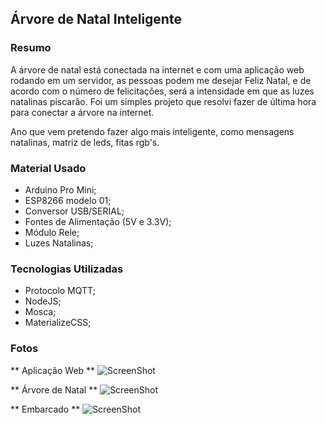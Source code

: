 ## Árvore de Natal Inteligente

### Resumo

A árvore de natal está conectada na internet e com uma aplicação web rodando em um servidor, as pessoas
podem me desejar Feliz Natal, e de acordo com o número de felicitações, será a intensidade em que as luzes natalinas piscarão. Foi um simples projeto que resolvi fazer de última hora para conectar a árvore na internet.

Ano que vem pretendo fazer algo mais inteligente, como mensagens natalinas, matriz de leds, fitas rgb's.

### Material Usado

* Arduino Pro Mini;
* ESP8266 modelo 01;
* Conversor USB/SERIAL;
* Fontes de Alimentação (5V e 3.3V);
* Módulo Rele;
* Luzes Natalinas;

### Tecnologias Utilizadas

* Protocolo MQTT;
* NodeJS;
* Mosca;
* MaterializeCSS;

### Fotos

** Aplicação Web **
![ScreenShot](https://raw.githubusercontent.com/douglaszuqueto/ARVORE_NATALINA_INTELIGENTE/master/IMAGENS/APLICACAO_WEB.png)

** Árvore de Natal **
![ScreenShot](https://raw.githubusercontent.com/douglaszuqueto/ARVORE_NATALINA_INTELIGENTE/master/IMAGENS/ARVORE_NATAL.jpg)

** Embarcado **
![ScreenShot](https://raw.githubusercontent.com/douglaszuqueto/ARVORE_NATALINA_INTELIGENTE/master/IMAGENS/EMBARCADO.jpg)
